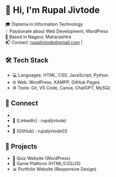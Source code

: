 # 👋 Hi, I'm Rupal Jivtode
🎓 Diploma in Information Technology  
💡 Passionate about Web Development, WordPress  
📍 Based in Nagpur, Maharashtra  
📬 Contact: rupaljivtode@gmail.com | 

## 🛠 Tech Stack
- 💻 Languages: HTML, CSS, JavaScript, Python
- 🌐 Web: WordPress, XAMPP, GitHub Pages 
- ⚙️ Tools: Git, VS Code, Canva, ChatGPT, MySQL

## 🔗 Connect 
- 
- 💼 [LinkedIn] : rupaljivtode)
- 
- 🧠 [GitHub] : rupaljivtode03

## 📌 Projects
- 🎯 Quiz Website (WordPress)
- 🧩 Game Platform (HTML/CSS/JS)
- 📊 Portfolio Website (Responsive Design)


